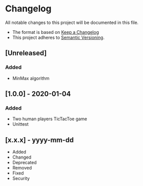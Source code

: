 # Changelog
All notable changes to this project will be documented in this file.

* The format is based on [Keep a Changelog](https://keepachangelog.com/en/1.0.0/)
* This project adheres to [Semantic Versioning](https://semver.org/spec/v2.0.0.html).


## [Unreleased]

### Added
- MinMax algorithm

## [1.0.0] - 2020-01-04

### Added
- Two human players TicTacToe game
- Unittest


## [x.x.x] - yyyy-mm-dd

- Added
- Changed
- Deprecated
- Removed
- Fixed
- Security
